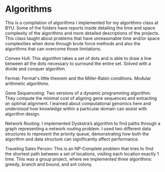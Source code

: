 # Algorithms
This is a compilation of algorithms I implemented for my algorithms class at BYU. Some of the folders have reports inside detailing the time and space complexity of the algorithms and more detailed descriptions of the projects. This class taught about problems that have unreasonable time and/or space complexities when done through brute force methods and also the algorithms that can overcome those limitations. 

Convex Hull: This algorithm takes a set of dots and is able to draw a line between all the dots necessary to surround the entire set. Solved with a divide and conquer algorithm. 

Fermat: Fermat's little theorem and the Miller-Rabin conditions. Modular arithmetic algorithms. 

Gene Sequenceing: Two versions of a dynamic programming algorithm. They compute the minimal cost of aligning gene sequences and extracting an optimal alignment. I learned about computational genomics here and understood how knowledge within a particular domain can assist with algorithm design. 

Network Routing: I implemented Dyskstra’s algorithm to find paths through a graph representing a network routing problem. I used two different data structures to represent the priority queue, demonstrating how both the algorithm and data structure can significantly affect performance. 

Traveling Sales Person: This is an NP-Complete problem that tries to find the shortest path between a set of locations, visiting each location exactly 1 time. This was a group project, where we implemented three algorithms: greedy, branch and bound, and ant colony. 






